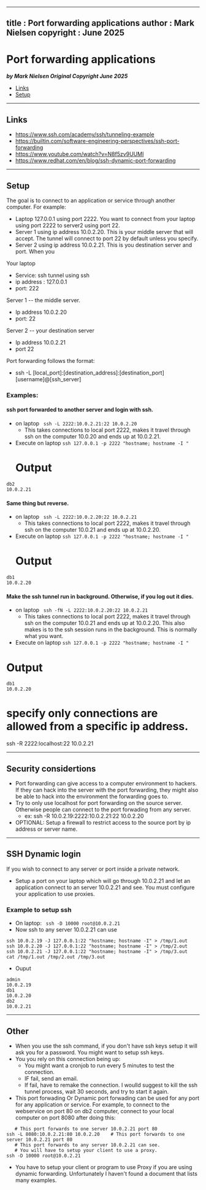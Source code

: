 
---
title : Port forwarding applications
author : Mark Nielsen
copyright : June 2025
---


Port forwarding applications
==============================

_**by Mark Nielsen
Original Copyright June 2025**_

* [Links](#links)
* [Setup](#s)

* * *
<a name=Links></a>Links
-----


* https://www.ssh.com/academy/ssh/tunneling-example
* https://builtin.com/software-engineering-perspectives/ssh-port-forwarding
* https://www.youtube.com/watch?v=N8f5zv9UUMI
* https://www.redhat.com/en/blog/ssh-dynamic-port-forwarding

* * *
<a name=s></a>Setup
-----

The goal is to connect to an application or service through another computer. For example:

* Laptop 127.0.0.1 using port 2222. You want to connect from your laptop using
port 2222 to server2 using port 22.
* Server 1 using ip address 10.0.2.20. This is your middle server that will accept. The tunnel will
connect to port 22 by default unless you specify.
* Server 2 using ip address 10.0.2.21. This is you destination server and port. When you 


Your laptop
* Service: ssh tunnel using ssh
* ip address : 127.0.0.1
* port: 222

Server 1 -- the middle server.
* Ip address 10.0.2.20
* port: 22

Server 2 -- your destination server
* Ip address 10.0.2.21
* port 22


Port forwarding follows the format:
* ssh -L [local_port]:[destination_address]:[destination_port] [username]@[ssh_server]

### Examples:
#### ssh port forwarded to another server and login with ssh.
* on laptop
``` ssh -L 2222:10.0.2.21:22 10.0.2.20```
    * This takes connections to local port 2222, makes it travel through ssh on the computer 10.0.20
      and ends up at 10.0.2.21.
* Execute on laptop
``` ssh 127.0.0.1 -p 2222 "hostname; hostname -I " ```
    # Output
```
db2
10.0.2.21
```

#### Same thing but reverse.
* on laptop
``` ssh -L 2222:10.0.2.20:22 10.0.2.21```
    * This takes connections to local port 2222, makes it travel through ssh on the computer 10.0.21
          and ends up at 10.0.2.20.
* Execute on laptop
``` ssh 127.0.0.1 -p 2222 "hostname; hostname -I " ```
    # Output
```
db1
10.0.2.20
```

#### Make the ssh tunnel run in background. Otherwise, if you log out it dies.
* on laptop
``` ssh -fN -L 2222:10.0.2.20:22 10.0.2.21```
    * This takes connections to local port 2222, makes it travel through ssh on the computer 10.0.21
       and ends up at 10.0.2.20. This also makes is to the ssh session runs in the background.
       This is normally what you want. 
* Execute on laptop
``` ssh 127.0.0.1 -p 2222 "hostname; hostname -I " ```
# Output
```
db1
10.0.2.20
```
	      

  # specify only connections are allowed from a specific ip address. 

ssh -R 2222:localhost:22 10.0.2.21


* * *
<a name=security></a>Security considertions
-----
* Port forwarding can give access to a computer environment to hackers. If they can hack into the server
with the port forwarding, they might also be able to hack into the environment the forwarding goes to.
* Try to only use localhost for port forwarding on the source server. Otherwise people can connect to the
port forwading from any server.
    * ex: ssh -R 10.0.2.19:2222:10.0.2.21:22 10.0.2.20
* OPTIONAL: Setup a firewall to restrict access to the source port by ip address or server name.

* * *
<a name=p></a>SSH Dynamic login
-----
If you wish to connect to any server or port inside a private network.
* Setup a port on your laptop which will go through 10.0.2.21 and let an
  application connect to an server 10.0.2.21 and see. You must configure your application
  to use proxies.

### Example to setup ssh
* On laptop:  ``` ssh -D 10000 root@10.0.2.21```
* Now ssh to any server 10.0.2.21 can use
```
ssh 10.0.2.19 -J 127.0.0.1:22 "hostname; hostname -I" > /tmp/1.out
ssh 10.0.2.20 -J 127.0.0.1:22 "hostname; hostname -I" > /tmp/2.out
ssh 10.0.2.21 -J 127.0.0.1:22 "hostname; hostname -I" > /tmp/3.out
cat /tmp/1.out /tmp/2.out /tmp/3.out
```
* Ouput
```
admin
10.0.2.19
db1
10.0.2.20
db2
10.0.2.21
```

* * *
<a name=other></a>Other
-----
* When you use the ssh command, if you don't have ssh keys setup it will ask you for a password.
You might want to setup ssh keys. 
* You you rely on this connection being up:
    * You might want a cronjob to run every 5 minutes to test the connection.
    * IF fail, send an email.
    * If fail, have to remake the connection. I woulld suggest to kill the ssh tunnel process, wait 30 seconds,
    and try to start it again. 
* This port forwading Or Dynamic port forwading can be used for any port for any application or service.
For example, to connect to the webservice on port 80 on db2 computer, connect to your local
computer on port 8080 after doing this:
```
   # This port forwards to one server 10.0.2.21 port 80
ssh -L 8080:10.0.2.21:80 10.0.2.20    # This port forwards to one server 10.0.2.21 port 80
   # This port forwards to any server 10.0.2.21 can see.
   # You will have to setup your client to use a proxy. 
ssh -D 10000 root@10.0.2.21
```
* You have to setup your client or program to use Proxy if you are using dynamic forwarding. Unfortunately
I haven't found a document that lists many examples. 


